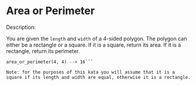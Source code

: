 # Area or Perimeter
Description:

You are given the ```length``` and ```width``` of a 4-sided polygon. The polygon can either be a rectangle or a square.
If it is a square, return its area. If it is a rectangle, return its perimeter.

```area_or_perimeter(6, 10) --> 32
area_or_perimeter(4, 4) --> 16```

Note: for the purposes of this kata you will assume that it is a square if its length and width are equal, otherwise it is a rectangle.